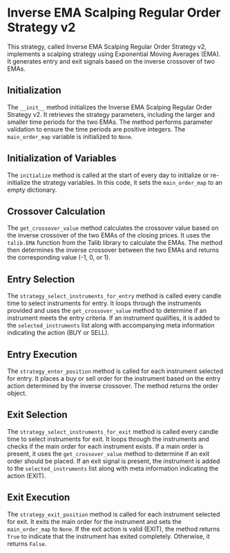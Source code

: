 # Inverse EMA Scalping Regular Order Strategy v2

This strategy, called Inverse EMA Scalping Regular Order Strategy v2, implements a scalping strategy using Exponential Moving Averages (EMA). It generates entry and exit signals based on the inverse crossover of two EMAs.

## Initialization

The `__init__` method initializes the Inverse EMA Scalping Regular Order Strategy v2. It retrieves the strategy parameters, including the larger and smaller time periods for the two EMAs. The method performs parameter validation to ensure the time periods are positive integers. The `main_order_map` variable is initialized to `None`.

## Initialization of Variables

The `initialize` method is called at the start of every day to initialize or re-initialize the strategy variables. In this code, it sets the `main_order_map` to an empty dictionary.

## Crossover Calculation

The `get_crossover_value` method calculates the crossover value based on the inverse crossover of the two EMAs of the closing prices. It uses the `talib.EMA` function from the Talib library to calculate the EMAs. The method then determines the inverse crossover between the two EMAs and returns the corresponding value (-1, 0, or 1).

## Entry Selection

The `strategy_select_instruments_for_entry` method is called every candle time to select instruments for entry. It loops through the instruments provided and uses the `get_crossover_value` method to determine if an instrument meets the entry criteria. If an instrument qualifies, it is added to the `selected_instruments` list along with accompanying meta information indicating the action (BUY or SELL).

## Entry Execution

The `strategy_enter_position` method is called for each instrument selected for entry. It places a buy or sell order for the instrument based on the entry action determined by the inverse crossover. The method returns the order object.

## Exit Selection

The `strategy_select_instruments_for_exit` method is called every candle time to select instruments for exit. It loops through the instruments and checks if the main order for each instrument exists. If a main order is present, it uses the `get_crossover_value` method to determine if an exit order should be placed. If an exit signal is present, the instrument is added to the `selected_instruments` list along with meta information indicating the action (EXIT).

## Exit Execution

The `strategy_exit_position` method is called for each instrument selected for exit. It exits the main order for the instrument and sets the `main_order_map` to `None`. If the exit action is valid (EXIT), the method returns `True` to indicate that the instrument has exited completely. Otherwise, it returns `False`.

